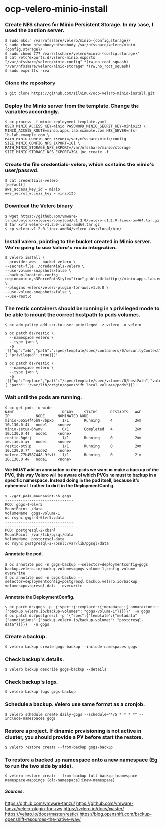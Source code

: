 # ocp-velero-minio-install
### Create NFS shares for Minio Persistent Storage. In my case, I used the bastion server.
```
$ sudo mkdir /var/nfsshare/velero/minio-{config,storage}/
$ sudo chown nfsnobody:nfsnobody /var/nfsshare/velero/minio-{config,storage}/
$ sudo chmod 777 /var/nfsshare/velero/minio-{config,storage}/
$ cat /etc/exports.d/velero-minio.exports
"/var/nfsshare/velero/minio-config" *(rw,no_root_squash)
"/var/nfsshare/velero/minio-storage" *(rw,no_root_squash)
$ sudo exportfs -rva
```

### Clone the repository
```
$ git clone https://github.com/silvinux/ocp-velero-minio-install.git
```

### Deploy the Minio server from the template. Change the variables accordingly.
```
$ oc process -f minio-deployment-template.yaml USER_MINIO_ACCESS_KEY=minio PASSWORD_MINIO_SECRET_KEY=minio123 \ 
MINIO_ACCESS_ROUTE=minio.apps.lab.example.com NFS_SEVER=nfs-lb.lab.example.com \
PATH_MINIO_CONFIG_NFS_EXPORT=/var/nfsshare/minio/config SIZE_MINIO_CONFIG_NFS_EXPORT=1Gi \
PATH_MINIO_STORAGE_NFS_EXPORT=/var/nfsshare/minio/storage SIZE_MINIO_STORAGE_NFS_EXPORT=3Gi |oc create -f 
```


### Create the file credentials-velero, which contains the minio's user/passwd.
```
$ cat credentials-velero
[default]
aws_access_key_id = minio
aws_secret_access_key = minio123
```

### Download the Velero binary
```
$ wget https://github.com/vmware-tanzu/velero/releases/download/v1.2.0/velero-v1.2.0-linux-amd64.tar.gz
$ tar xvfz velero-v1.2.0-linux-amd64.tar.gz
$ cp velero-v1.2.0-linux-amd64/velero /usr/local/bin/
```

### Install valero, pointing to the bucket created in Minio server. We're going to use Velero's restic integration.
```
$ velero install \
--provider aws --bucket velero \
--secret-file ./credentials-velero \
--use-volume-snapshots=false \
--backup-location-config region=minio,s3ForcePathStyle="true",publicUrl=http://minio.apps.lab.example.com,s3Url=http://minio.velero.svc:9000 \
--plugins velero/velero-plugin-for-aws:v1.0.0 \
--use-volume-snapshots=false \
--use-restic
```

### The restic containers should be running in a privileged mode to be able to mount the correct hostpath to pods volumes.

```
$ oc adm policy add-scc-to-user privileged -z velero -n velero

$ oc patch ds/restic \
  --namespace velero \
  --type json \
  -p '[{"op":"add","path":"/spec/template/spec/containers/0/securityContext","value": { "privileged": true}}]'

$ oc patch ds/restic \
  --namespace velero \
  --type json \
  -p '[{"op":"replace","path":"/spec/template/spec/volumes/0/hostPath","value": { "path": "/var/lib/origin/openshift.local.volumes/pods"}}]'
```

### Wait until the pods are running.
```
$ oc get pods -o wide
NAME                      READY     STATUS      RESTARTS   AGE       IP            NODE      NOMINATED NODE
minio-56554f45b9-7bpxp    1/1       Running     4          26m       10.130.0.45   node1     <none>
minio-setup-6hwmv         0/1       Completed   4          26m       10.130.0.44   node1     <none>
restic-8gdrj              1/1       Running     0          20m       10.130.0.49   node1     <none>
restic-pt9jp              1/1       Running     0          20m       10.129.0.77   node2     <none>
velero-77b4587448-9fvth   1/1       Running     0          21m       10.130.0.46   node1     <none>
```

#### We MUST add an annotation to the pods we want to make a backup of the PVC, this way Velero will be aware of which PVCs he must to backup in a specific namespace. Instead doing in the pod itself, because it's ephemeral, I rather to do it in the DeploymentConfig.

```
$ ./get_pods_mounpoint.sh gogs
-------------------------------
POD: gogs-4-6lvr5
MountPoint: /data
VolumeName: gogs-volume-1
oc rsync gogs-4-6lvr5:/data
-------------------------------
-------------------------------
POD: postgresql-2-xbsnl
MountPoint: /var/lib/pgsql/data
VolumeName: postgresql-data
oc rsync postgresql-2-xbsnl:/var/lib/pgsql/data
```

#### Annotate the pod. 
```
$ oc annotate pod -n gogs-backup --selector=deploymentconfig=gogs backup.velero.io/backup-volumes=gogs-volume-1,config-volume --overwrite
$ oc annotate pod -n gogs-backup --selector=deploymentconfig=postgresql backup.velero.io/backup-volumes=postgresql-data --overwrite
```

#### Annotate the DeploymentConfig. 
```
$ oc patch dc/gogs -p '{"spec":{"template":{"metadata":{"annotations":{"backup.velero.io/backup-volumes": "gogs-volume-1"}}}}}'  -n gogs
$ oc patch dc/postgresql -p '{"spec":{"template":{"metadata":{"annotations":{"backup.velero.io/backup-volumes": "postgresql-data"}}}}}'  -n gogs
```


### Create a backup.
```
$ velero backup create gogs-backup --include-namespaces gogs
```

### Check backup's details.
```
$ velero backup describe gogs-backup --details
```

### Check backup's logs.
```
$ velero backup logs gogs-backup
```

### Schedule a backup. Velero use same format as a cronjob.
```
$ velero schedule create daily-gogs --schedule="*/5 * * * *" --include-namespaces gogs
```

### Restore a project. If dinamic provisioning is not active in cluster, you should provide a PV before start the restore.
```
$ velero restore create --from-backup gogs-backup
```

### To restore a backed up namespace onto a new namespace (Eg to run the two side by side).
```
$ velero restore create --from-backup full-backup-[namespace] --namespace-mappings [old-namespace]:[new-namespace]
```

##### Sources.
https://github.com/vmware-tanzu/
https://github.com/vmware-tanzu/velero-plugin-for-aws
https://velero.io/docs/master/
https://velero.io/docs/master/restic/
https://blog.openshift.com/backup-openshift-resources-the-native-way/
